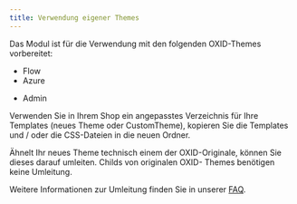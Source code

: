 ```yaml
---
title: Verwendung eigener Themes
---
```


Das Modul ist für die Verwendung mit den folgenden OXID-Themes vorbereitet:

* Flow
* Azure
+ Admin

Verwenden Sie in Ihrem Shop ein angepasstes Verzeichnis für Ihre Templates (neues Theme oder CustomTheme), kopieren Sie die Templates  und / oder die CSS-Dateien in die neuen Ordner. 

Ähnelt Ihr neues Theme technisch einem der OXID-Originale, können Sie dieses darauf umleiten. Childs von originalen OXID- Themes benötigen keine Umleitung.

Weitere Informationen zur Umleitung finden Sie in unserer [FAQ](http://faq.oxidmodule.com/Modulinstallation/Modulanpassungen/themespezifische-Templatebloecke-fuer-eigenes-Theme-verwenden.html).